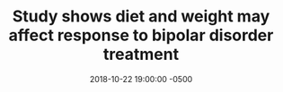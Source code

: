 ---
layout: post
title: "Study shows diet and weight may affect response to bipolar disorder treatment"
href: https://www.eurekalert.org/pub_releases/2018-10/econ-ssd100518.php
date:   2018-10-22 19:00:00 -0500
tags: [bipolar disorder, diet, weight, treatment]
categories: EN
---